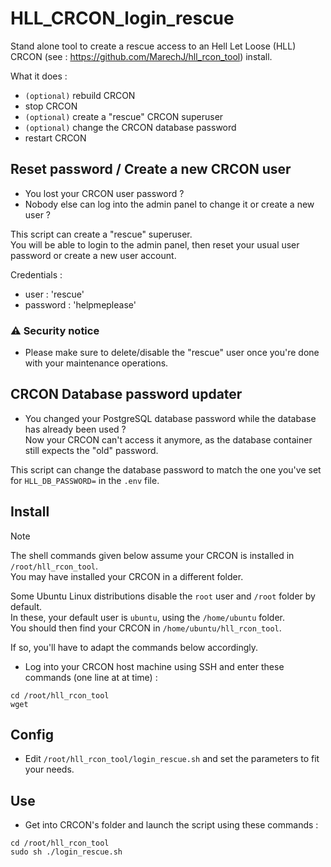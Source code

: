 # HLL_CRCON_login_rescue
Stand alone tool to create a rescue access to an Hell Let Loose (HLL) CRCON (see : https://github.com/MarechJ/hll_rcon_tool) install.

What it does :  
- `(optional)` rebuild CRCON  
- stop CRCON  
- `(optional)` create a "rescue" CRCON superuser  
- `(optional)` change the CRCON database password  
- restart CRCON

## Reset password / Create a new CRCON user

- You lost your CRCON user password ?  
- Nobody else can log into the admin panel to change it or create a new user ?

This script can create a "rescue" superuser.  
You will be able to login to the admin panel, then reset your usual user password or create a new user account.  

Credentials :  
- user : 'rescue'  
- password : 'helpmeplease'

### :warning: Security notice
- Please make sure to delete/disable the "rescue" user once you're done with your maintenance operations.

## CRCON Database password updater

- You changed your PostgreSQL database password while the database has already been used ?  
  Now your CRCON can't access it anymore, as the database container still expects the "old" password.

This script can change the database password to match the one you've set for `HLL_DB_PASSWORD=` in the `.env` file.

## Install

> [!NOTE]
> The shell commands given below assume your CRCON is installed in `/root/hll_rcon_tool`.  
> You may have installed your CRCON in a different folder.  
>   
> Some Ubuntu Linux distributions disable the `root` user and `/root` folder by default.  
> In these, your default user is `ubuntu`, using the `/home/ubuntu` folder.  
> You should then find your CRCON in `/home/ubuntu/hll_rcon_tool`.  
>   
> If so, you'll have to adapt the commands below accordingly.

- Log into your CRCON host machine using SSH and enter these commands (one line at at time) :
```shell
cd /root/hll_rcon_tool
wget
```

## Config
- Edit `/root/hll_rcon_tool/login_rescue.sh` and set the parameters to fit your needs.

## Use
- Get into CRCON's folder and launch the script using these commands :
```shell
cd /root/hll_rcon_tool
sudo sh ./login_rescue.sh
```
